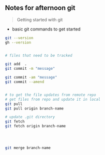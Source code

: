 ## Notes for afternoon git 
> Getting started with git 


* basic git commands to get started

```bash 
git --version 
gh --version 


# files that need to be tracked 

git add  . 
git commit -m "message" 

git commit -am "message" 
git commit --amend 


# to get the file updates from remote repo 
# get files from repo and update it in local 
git pull 
git pull origin branch-name

# update .git directory 
git fetch 
git fetch origin branch-name 
 



git merge branch-name

```
